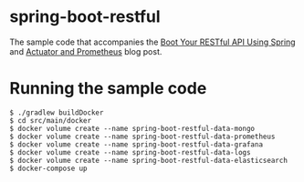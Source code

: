 # spring-boot-restful

The sample code that accompanies the [Boot Your RESTful API Using Spring](http://blog.monkey.codes/boot-your-restful-api-using-spring/) and [Actuator and Prometheus](http://blog.monkey.codes/actuator-and-prometheus/) blog post.


# Running the sample code

```
$ ./gradlew buildDocker
$ cd src/main/docker
$ docker volume create --name spring-boot-restful-data-mongo
$ docker volume create --name spring-boot-restful-data-prometheus
$ docker volume create --name spring-boot-restful-data-grafana
$ docker volume create --name spring-boot-restful-data-logs
$ docker volume create --name spring-boot-restful-data-elasticsearch
$ docker-compose up
```
